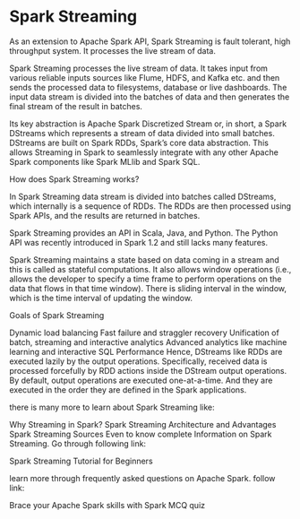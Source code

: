 # Spark Streaming

As an extension to Apache Spark API, Spark Streaming is fault tolerant, high throughput system. It processes the live stream of data.

Spark Streaming processes the live stream of data. It takes input from various reliable inputs sources like Flume, HDFS, and Kafka etc. and then sends the processed data to filesystems, database or live dashboards. The input data stream is divided into the batches of data and then generates the final stream of the result in batches.


Its key abstraction is Apache Spark Discretized Stream or, in short, a Spark DStreams which represents a stream of data divided into small batches. DStreams are built on Spark RDDs, Spark’s core data abstraction. This allows Streaming in Spark to seamlessly integrate with any other Apache Spark components like Spark MLlib and Spark SQL.

How does Spark Streaming works?

In Spark Streaming data stream is divided into batches called DStreams, which internally is a sequence of RDDs. The RDDs are then processed using Spark APIs, and the results are returned in batches.

Spark Streaming provides an API in Scala, Java, and Python. The Python API was recently introduced in Spark 1.2 and still lacks many features.

Spark Streaming maintains a state based on data coming in a stream and this is called as stateful computations. It also allows window operations (i.e., allows the developer to specify a time frame to perform operations on the data that flows in that time window). There is sliding interval in the window, which is the time interval of updating the window.

Goals of Spark Streaming

Dynamic load balancing
Fast failure and straggler recovery
Unification of batch, streaming and interactive analytics
Advanced analytics like machine learning and interactive SQL
Performance
Hence, DStreams like RDDs are executed lazily by the output operations. Specifically, received data is processed forcefully by RDD actions inside the DStream output operations. By default, output operations are executed one-at-a-time. And they are executed in the order they are defined in the Spark applications.

there is many more to learn about Spark Streaming like:

Why Streaming in Spark?
Spark Streaming Architecture and Advantages
Spark Streaming Sources
Even to know complete Information on Spark Streaming. Go through following link:

Spark Streaming Tutorial for Beginners

learn more through frequently asked questions on Apache Spark. follow link:

Brace your Apache Spark skills with Spark MCQ quiz
